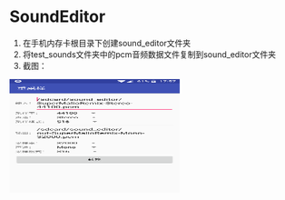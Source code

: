# SoundEditor

1. 在手机内存卡根目录下创建sound_editor文件夹
2. 将test_sounds文件夹中的pcm音频数据文件复制到sound_editor文件夹
3. 截图：
<img src="https://github.com/LKDont/SoundEditor/blob/master/screenshot/device-2018-02-19-175758.png" width = "300" height = "200" alt="图片名称" align=center />